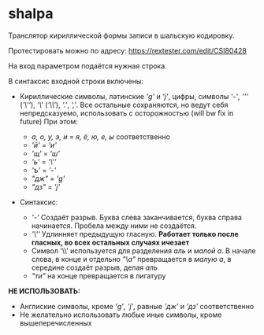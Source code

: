 # shalpa
Транслятор кириллической формы записи в шальскую кодировку. 

Протестировать можно по адресу: https://rextester.com/edit/CSI80428

На вход параметром подаётся нужная строка. 

В синтаксис входной строки включены: 
  + Кириллические символы, латинские *'g'* и *'j'*, цифры, символы *'-'*, *'''* (*'\\\''*), *'\\'* (*'\\\\'*), *'.'*, *','*. Все остальные сохраняются, но ведут себя непредсказуемо, использовать с осторожностью (will bw fix in future)
  При этом:
    - *а, о, у, э, и* = *я, ё, ю, е, ы* соответственно
    - *'й'* = *'и'* 
    - *'щ'* = *'ш'*
    - *'ь'* = *'\\\''*
    - *'ъ'* = *'-'*
    - *"дж"* = *'g'*
    - *"дз"* = *'j'*
    
  
  + Синтаксис:
    - *'-'* Создаёт разрыв. Буква слева заканчивается, буква справа начинается. Пробела между ними не создаётся.
    - *'\\\''* Удлинняет предыдущую гласную. **Работает только после гласных, во всех остальных случаях ичезает**
    - Символ '\\\\' используется для разделения *аль* и *малой а*. В начале слова, в конце и отдельно *"\\а"* превращается в *малую а*, в середине создаёт разрыв, делая *аль*
    - *"ти"* на конце превращается в лигатуру
    
    
**НЕ ИСПОЛЬЗОВАТЬ:**
  - Англиские символы, кроме *'g'*, *'j'*, равные *'дж'* и *'дз'* соответственно
  - Не желательно использовать любые иные символы, кроме вышеперечисленных
  
